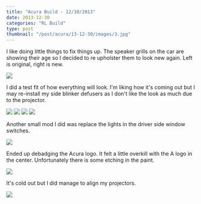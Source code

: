 ```yaml
---
title: "Acura Build - 12/30/2013"
date: 2013-12-30
categories: "RL Build"
type: post
thumbnail: "/post/acura/13-12-30/images/3.jpg"
---
```


I like doing little things to fix things up. The speaker grills on the car are showing their age so I decided to re upholster them to look new again. Left is original, right is new.

![](images/1.jpg)

I did a test fit of how everything will look. I'm liking how it's coming out but I may re-install my side blinker defusers as I don't like the look as much due to the projector.

![](images/2.jpg)
![](images/3.jpg)
![](images/4.jpg)
![](images/5.jpg)

Another small mod I did was replace the lights in the driver side window switches.

![](images/8.jpg)

Ended up debadging the Acura logo. It felt a little overkill with the A logo in the center. Unfortunately there is some etching in the paint.

![](images/9.jpg)

It's cold out but I did manage to align my projectors.

![](images/10.jpg)
